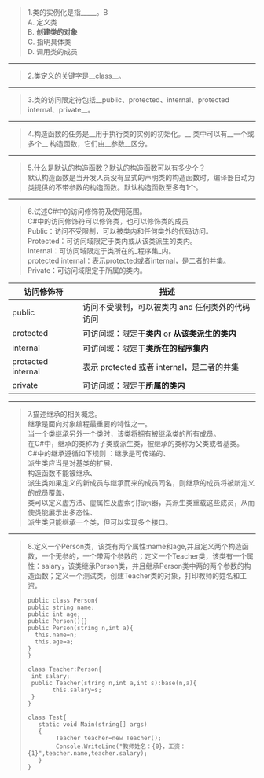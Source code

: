 >1.类的实例化是指_____。B  
    A.  定义类  
    B.  **创建类的对象**  
    C.  指明具体类  
    D.  调用类的成员  
***
>2.类定义的关键字是__class__。  
***
>3.类的访问限定符包括__public、protected、internal、protected internal、private__。  
***
>4.构造函数的任务是__用于执行类的实例的初始化。__  类中可以有__一个或多个__  构造函数，它们由__参数__区分。  
***
>5.什么是默认的构造函数？默认的构造函数可以有多少个？  
  默认构造函数是当开发人员没有显式的声明类的构造函数时，编译器自动为类提供的不带参数的构造函数。默认构造函数至多有1个。  
***
>6.试述C#中的访问修饰符及使用范围。  
   C#中的访问修饰符可以修饰类，也可以修饰类的成员  
Public：访问不受限制，可以被类内和任何类外的代码访问。  
Protected：可访问域限定于类内或从该类派生的类内。  
Internal：可访问域限定于类所在的_程序集_内。  
protected internal：表示protected或者internal，是二者的并集。  
Private：可访问域限定于所属的类内。  
   
   | 访问修饰符         | 描述                                             |
   | ------------------ | ------------------------------------------------ |
   | public             | 访问不受限制，可以被类内 and 任何类外的代码访问  |
   | protected          | 可访问域：限定于**类内** or **从该类派生的类内** |
   | internal           | 可访问域：限定于**类所在的程序集内**             |
   | protected internal | 表示 protected 或者 internal，是二者的并集       |
   | private            | 可访问域：限定于**所属的类内**                   |
***
>7.描述继承的相关概念。  
  继承是面向对象编程最重要的特性之一。  
当一个类继承另外一个类时，该类将拥有被继承类的所有成员。  
在C#中，继承的类称为子类或派生类，被继承的类称为父类或者基类。  
C#中的继承遵循如下规则 ：继承是可传递的、  
派生类应当是对基类的扩展、  
构造函数不能被继承、  
派生类如果定义的新成员与继承而来的成员同名，则继承的成员将被新定义的成员覆盖、  
类可以定义虚方法、虚属性及虚索引指示器，其派生类重载这些成员，从而使类能展示出多态性、  
派生类只能继承一个类，但可以实现多个接口。  
***
>8.定义一个Person类，该类有两个属性:name和age,并且定义两个构造函数，一个无参的，一个带两个参数的；定义一个Teacher类，该类有一个属性：salary，该类继承Person类，并且继承Person类中两的两个参数的构造函数；定义一个测试类，创建Teacher类的对象，打印教师的姓名和工资。
>
>```
>public class Person{
>public string name;
>public int age;
>public Person(){}
>public Person(string n,int a){
>   this.name=n;
>   this.age=a;
>}
>}
>```
>
>```
>class Teacher:Person{
>  int salary;
>  public Teacher(string n,int a,int s):base(n,a){
>        this.salary=s;
>  }
>}
>```
>
>```
>class Test{
>    static void Main(string[] args)
>    {
>         Teacher teacher=new Teacher();
>         Console.WriteLine("教师姓名：{0}，工资：{1}",teacher.name,teacher.salary);
>    }
>}
>```
>
>